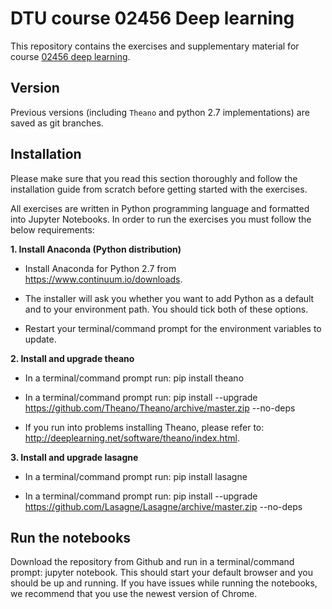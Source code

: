 DTU course 02456 Deep learning
=======
This repository contains the exercises and supplementary material for course [02456 deep learning](http://www.kurser.dtu.dk/02456).

## Version 

Previous versions (including `Theano` and python 2.7 implementations) are saved as git branches. 

Installation
------------
Please make sure that you read this section thoroughly and follow the installation guide from scratch before getting started with the exercises.

All exercises are written in Python programming language and formatted into Jupyter Notebooks. In order to run the exercises you must follow the below requirements:

**1. Install Anaconda (Python distribution)**

- Install Anaconda for Python 2.7 from https://www.continuum.io/downloads.

- The installer will ask you whether you want to add Python as a default and to your environment path. You should tick both of these options.

- Restart your terminal/command prompt for the environment variables to update.

**2. Install and upgrade theano**

- In a terminal/command prompt run: pip install theano

- In a terminal/command prompt run: pip install --upgrade https://github.com/Theano/Theano/archive/master.zip --no-deps

- If you run into problems installing Theano, please refer to: http://deeplearning.net/software/theano/index.html.

**3. Install and upgrade lasagne**

- In a terminal/command prompt run: pip install lasagne

- In a terminal/command prompt run: pip install --upgrade https://github.com/Lasagne/Lasagne/archive/master.zip --no-deps

Run the notebooks
------------
Download the repository from Github and run in a terminal/command prompt: jupyter notebook. This should start your default browser and you should be up and running. If you have issues while running the notebooks, we recommend that you use the newest version of Chrome.
